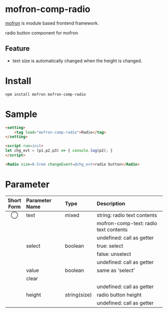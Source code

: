 # mofron-comp-radio
[mofron](https://mofron.github.io/mofron/) is module based frontend framework.

radio button component for mofron

## Feature
 - text size is automatically changed when the height is changed.

# Install
```
npm install mofron mofron-comp-radio
```

# Sample
```html
<setting>
    <tag load="mofron-comp-radio">Radio</tag>
</setting>

<script run=init>
let chg_evt = (p1,p2,p3) => { console.log(p2); }
</script>

<Radio size=0.5rem changeEvent=@chg_evt>radio button</Radio>
```

# Parameter

| Short<br>Form | Parameter Name | Type | Description |
|:-------------:|:---------------|:-----|:------------|
| ◯  | text | mixed | string: radio text contents |
| | | | mofron-comp-text: radio text contents |
| | | | undefined: call as getter |
| | select | boolean | true: select |
| | | | false: unselect |
| | | | undefined: call as getter |
| | value | boolean | same as 'select' |
| | clear | ||| | size | string(size) | radio button size (both height and width) |
| | | | undefined: call as getter |
| | height | string(size) | radio button height |
| | | | undefined: call as getter |

